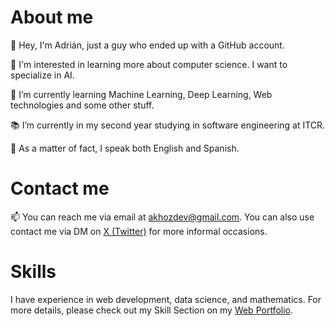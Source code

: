 <h1>About me</h1>
<p>👋 Hey, I'm Adrián, just a guy who ended up with a GitHub account.</p>
<p>👀 I'm interested in learning more about computer science. I want to specialize in AI.</p>
<p>🌱 I’m currently learning Machine Learning, Deep Learning, Web technologies and some other stuff.</p>
<p>📚 I’m currently in my second year studying in software engineering at ITCR.</p>
<p>💬 As a matter of fact, I speak both English and Spanish.</p>

<h1>Contact me</h1>
<p>📫 You can reach me via email at <a href= "mailto:akhozdev@gmail.com" target="blank">akhozdev@gmail.com</a>. You can also use contact me via DM on <a href="https://twitter.com/akhoz69" target="blank">X (Twitter)</a> for more informal occasions. </p>

<h1>Skills</h1>
<p>I have experience in web development, data science, and mathematics. For more details, please check out my Skill Section on my <a href="https://akhozdev.com/" target="blank">Web Portfolio</a>.</p>
<p>
  
